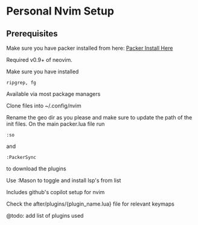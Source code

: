 # Personal Nvim Setup

## Prerequisites

Make sure you have packer installed from here:
[Packer Install Here](https://github.com/wbthomason/packer.nvim#quickstart)

Required v0.9+ of neovim.

Make sure you have installed 

```
ripgrep, fg
```
Available via most package managers

Clone files into ~/.config/nvim

Rename the geo dir as you please and make sure to update the path of the init files.
On the main packer.lua file run
```
:so
```
and 
```
:PackerSync 
```
to download the plugins

Use :Mason to toggle and install lsp's from list

Includes github's copilot setup for nvim

Check the after/plugins/{plugin_name.lua} file for relevant keymaps

 @todo: add list of plugins used
